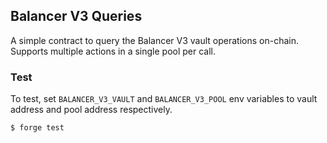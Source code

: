 ## Balancer V3 Queries

A simple contract to query the Balancer V3 vault operations on-chain. Supports multiple actions in a single pool per call.

### Test

To test, set `BALANCER_V3_VAULT` and `BALANCER_V3_POOL` env variables to vault address and pool address respectively.

```shell
$ forge test
```
